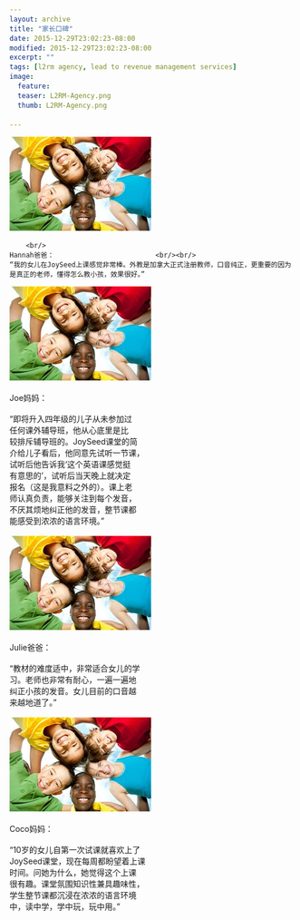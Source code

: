 ```yaml
---
layout: archive
title: "家长口碑"
date: 2015-12-29T23:02:23-08:00
modified: 2015-12-29T23:02:23-08:00
excerpt: ""
tags: [l2rm agency, lead to revenue management services]
image:
  feature:
  teaser: L2RM-Agency.png
  thumb: L2RM-Agency.png

---
```

<div id="main_titles" class="tiles">
  <div class="tile">
    <div align="left">
      <img src="../images/kids-009_1.jpg"  alt="feedback"/>
    </div>
    
        <br/>
    Hannah爸爸：                         <br/><br/>
    “我的女儿在JoySeed上课感觉非常棒。外教是加拿大正式注册教师，口音纯正，更重要的因为是真正的老师，懂得怎么教小孩，效果很好。”
 </div>
 
 <div class="tile">
    <div align="left">
      <img src="../images/kids-009_1.jpg"  alt="feedback"/>
    </div>
        <br/>
    Joe妈妈：                              <br/><br/>
    “即将升入四年级的儿子从未参加过        <br/>
    任何课外辅导班，他从心底里是比         <br/>
    较排斥辅导班的。JoySeed课堂的简        <br/>
    介给儿子看后，他同意先试听一节课，     <br/>
    试听后他告诉我‘这个英语课感觉挺        <br/>
    有意思的’，试听后当天晚上就决定        <br/>
    报名（这是我意料之外的）。课上老       <br/>
    师认真负责，能够关注到每个发音，       <br/>
    不厌其烦地纠正他的发音，整节课都       <br/>
    能感受到浓浓的语言环境。”              <br/><br/> 
  </div>

  <div class="tile">
    <div align="left">
      <img src="../images/kids-009_1.jpg"  alt="feedback"/>
    </div>
         <br/>
    Julie爸爸：                            <br/><br/>
    “教材的难度适中，非常适合女儿的学      <br/>
    习。老师也非常有耐心，一遍一遍地       <br/>
    纠正小孩的发音。女儿目前的口音越       <br/>
    来越地道了。”                          <br/><br/>
  </div>
  
  <div class="tile">
    <div align="left">
      <img src="../images/kids-009_1.jpg"  alt="feedback"/>
    </div>
        <br/>
    Coco妈妈：                            <br/><br/>
    “10岁的女儿自第一次试课就喜欢上了     <br/>
    JoySeed课堂，现在每周都盼望着上课     <br/>
    时间。问她为什么，她觉得这个上课      <br/>
    很有趣。课堂氛围知识性兼具趣味性，    <br/>
    学生整节课都沉浸在浓浓的语言环境      <br/>
    中，读中学，学中玩，玩中用。”         <br/><br/>
  </div>
</div>
